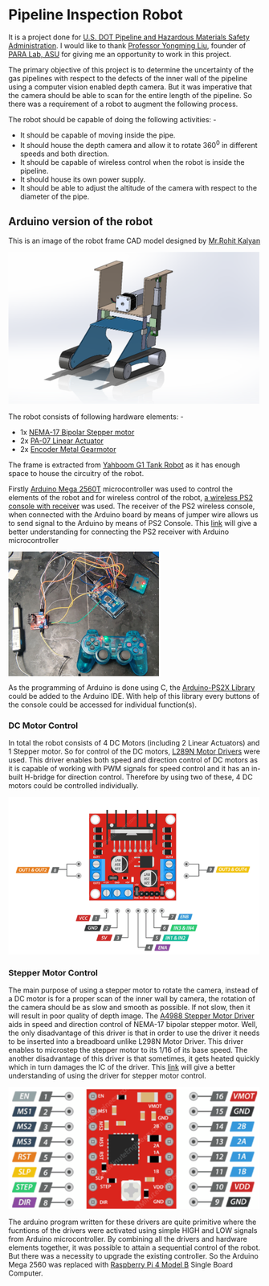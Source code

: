 # Pipeline Inspection Robot
It is a project done for [U.S. DOT Pipeline and Hazardous Materials Safety Administration](https://www.phmsa.dot.gov/). I would like to thank [Professor Yongming Liu](https://search.asu.edu/profile/436365), founder of [PARA Lab, ASU](https://paralab.engineering.asu.edu/people/) for giving me an opportunity to work in this project.

The primary objective of this project is to determine the uncertainty of the gas pipelines with respect to the defects of the inner wall of the pipeline using a computer vision enabled depth camera. But it was imperative that the camera should be able to scan for the entire length of the pipeline. So there was a requirement of a robot to augment the following process.

The robot should be capable of doing the following activities: -
* It should be capable of moving inside the pipe.
* It should house the depth camera and allow it to rotate 360<sup>0</sup> in different speeds and both direction.
* It should be capable of wireless control when the robot is inside the pipeline.
* It should house its own power supply.
* It should be able to adjust the altitude of the camera with respect to the diameter of the pipe.
 

## Arduino version of the robot
This is an image of the robot frame CAD model designed by [Mr.Rohit Kalyan](https://www.linkedin.com/in/rohith-kalyan-kavadapu/)

<img src='imgs/Screenshot 2022-08-27 220944.png'  width=500>

The robot consists of following hardware elements: -
- 1x [NEMA-17 Bipolar Stepper motor](https://www.digikey.com/en/products/detail/trinamic-motion-control-gmbh/QSH4218-51-10-049/4843427?s=N4IgjCBcpgLFoDGUBmBDANgZwKYBoQB7KAbRACZYBOAVgA4A2EAXQIAcAXKEAZQ4CcAlgDsA5iAC%2BBAMxUADAhDJI6bPiKkQNKgyrxWITtz5CxkggwDsNRctW4CxSGWlgql9y3ZdIvASPEpCnJKW1RMBw1nCjkFAyNfABFCAFcAIwwccxAAWnIwyAEU9ScyG2YJIPzo4RwAWzQAAjBLFgkgA)
- 2x [PA-07 Linear Actuator](https://images-na.ssl-images-amazon.com/images/I/A12fkCZbVcL.pdf)
- 2x [Encoder Metal Gearmotor](https://gistgear.com/product/B07GNGGCVP)


The frame is extracted from [Yahboom G1 Tank Robot](https://category.yahboom.net/products/g1tank) as it has enough space to house the circuitry of the robot.

Firstly [Arduino Mega 2560T](https://store-usa.arduino.cc/products/arduino-mega-2560-rev3?selectedStore=us) microcontroller was used to control the elements of the robot
and for wireless control of the robot, [a wireless PS2 console with receiver](https://www.aliexpress.com/item/3256802091612214.html?spm=a2g0o.productlist.main.3.3f7233f2mgTtwv&algo_pvid=6e6fdc5c-17b3-453b-be27-cf4d24ffc3d4&algo_exp_id=6e6fdc5c-17b3-453b-be27-cf4d24ffc3d4-1&pdp_ext_f=%7B%22sku_id%22%3A%2212000019882328062%22%7D&pdp_npi=2%40dis%21USD%218.62%218.62%21%21%21%21%21%40210217fe16624359715848540d073b%2112000019882328062%21sea&curPageLogUid=mezlEgkJVCH2) was used. The receiver of the PS2 wireless console, when connected with the Arduino board by means of jumper wire allows us to send signal to the Arduino by means of PS2 Console. This [link](https://create.arduino.cc/projecthub/igorF2/arduino-robot-with-ps2-controller-playstation-2-joystick-85bddc) will give a better understanding for connecting the PS2 receiver with Arduino microcontroller

 <img src='imgs/IMG_20220323_1013221.jpg' align="center" width=300>

As the programming of Arduino is done using C, the [Arduino-PS2X Library](https://github.com/madsci1016/Arduino-PS2X) could be added to the Arduino IDE. With help of this library every buttons of the console could be accessed for individual function(s).

### DC Motor Control
In total the robot consists of 4 DC Motors (including 2 Linear Actuators) and 1 Stepper motor. So for control of the DC motors, [L289N Motor Drivers](https://lastminuteengineers.com/l298n-dc-stepper-driver-arduino-tutorial/) were used. This driver enables both speed and direction control of DC motors as it is capable of working with PWM signals for speed control and it has an in-built H-bridge for direction control. Therefore by using two of these, 4 DC motors could be controlled individually.

<img src='imgs/Screenshot 2022-09-05 212731.png'  width=500>

### Stepper Motor Control
The main purpose of using a stepper motor to rotate the camera, instead of a DC motor is for a proper scan of the inner wall by camera, the rotation of the camera should be as slow and smooth as possible. If not slow, then it will result in poor quality of depth image. The [A4988 Stepper Motor Driver](https://www.pololu.com/product/1182) aids in speed and direction control of NEMA-17 bipolar stepper motor. Well, the only disadvantage of this driver is that in order to use the driver it needs to be inserted into a breadboard unlike L298N Motor Driver. This driver enables to microstep the stepper motor to its 1/16 of its base speed. The another disadvantage of this driver is that sometimes, it gets heated quickly which in turn damages the IC of the driver. This [link](https://lastminuteengineers.com/a4988-stepper-motor-driver-arduino-tutorial/) will give a better understanding of using the driver for stepper motor control.

<img src='imgs/Screenshot 2022-09-05 220936.png'  width=500>

The arduino program written for these drivers are quite primitive where the fucntions of the drivers were activated using simple HIGH and LOW signals from Arduino microcontroller. By combining all the drivers and hardware elements together, it was possible to attain a sequential control of the robot. But there was a necessity to upgrade the existing controller. So the Arduino Mega 2560 was replaced with [Raspberry Pi 4 Model B](https://www.raspberrypi.com/products/raspberry-pi-4-model-b/) Single Board Computer.

